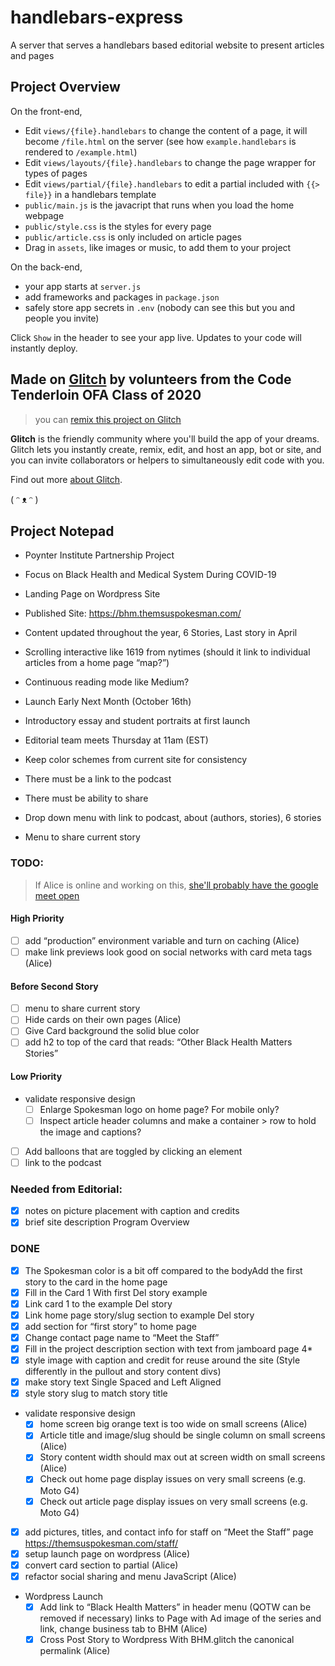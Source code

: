 # handlebars-express

A server that serves a handlebars based editorial website to present articles and pages

## Project Overview

On the front-end,

- Edit `views/{file}.handlebars` to change the content of a page, it will become `/file.html` on the server (see how `example.handlebars` is rendered to `/example.html`)
- Edit `views/layouts/{file}.handlebars` to change the page wrapper for types of pages
- Edit `views/partial/{file}.handlebars` to edit a partial included with `{{> file}}` in a handlebars template
- `public/main.js` is the javacript that runs when you load the home webpage
- `public/style.css` is the styles for every page
- `public/article.css` is only included on article pages
- Drag in `assets`, like images or music, to add them to your project

On the back-end,

- your app starts at `server.js`
- add frameworks and packages in `package.json`
- safely store app secrets in `.env` (nobody can see this but you and people you invite)

Click `Show` in the header to see your app live. Updates to your code will instantly deploy.

## Made on [Glitch](https://glitch.com/) by volunteers from the Code Tenderloin OFA Class of 2020

> you can [remix this project on Glitch](https://glitch.com/edit/#!/black-health)

**Glitch** is the friendly community where you'll build the app of your dreams. Glitch lets you instantly create, remix, edit, and host an app, bot or site, and you can invite collaborators or helpers to simultaneously edit code with you.

Find out more [about Glitch](https://glitch.com/about).

( ᵔ ᴥ ᵔ )

## Project Notepad

* Poynter Institute Partnership Project
* Focus on Black Health and Medical System During COVID-19
* Landing Page on Wordpress Site
* Published Site: https://bhm.themsuspokesman.com/

* Content updated throughout the year, 6 Stories, Last story in April
* Scrolling interactive like 1619 from nytimes (should it link to individual articles from a home page “map?”)
* Continuous reading mode like Medium?
* Launch Early Next Month (October 16th)
* Introductory essay and student portraits at first launch
* Editorial team meets Thursday at 11am (EST)
* Keep color schemes from current site for consistency
* There must be a link to the podcast
* There must be ability to share 
* Drop down menu with link to podcast, about (authors, stories), 6 stories
* Menu to share current story

### TODO:

> If Alice is online and working on this, [she'll probably have the google meet open](https://meet.google.com/htg-jctz-btn)

#### High Priority

- [ ] add “production” environment variable and turn on caching (Alice)
- [ ] make link previews look good on social networks with card meta tags (Alice)

#### Before Second Story

- [ ] menu to share current story
- [ ] Hide cards on their own pages (Alice)
- [ ] Give Card background the solid blue color
- [ ] add h2 to top of the card that reads: “Other Black Health Matters Stories”

#### Low Priority

- validate responsive design
    - [ ] Enlarge Spokesman logo on home page? For mobile only?
    - [ ] Inspect article header columns and make a container > row to hold the image and captions?
- [ ] Add balloons that are toggled by clicking an element
- [ ] link to the podcast

### Needed from Editorial:

- [X] notes on picture placement with caption and credits
- [X] brief site description Program Overview

### DONE

- [X] The Spokesman color is a bit off compared to the bodyAdd the first story to the card in the home page
- [X] Fill in the Card 1 With first Del story example
- [X] Link card 1 to the example Del story
- [X] Link home page story/slug section to example Del story
- [X] add section for “first story” to home page
- [X] Change contact page name to “Meet the Staff”
- [X] Fill in the project description section with text from jamboard page 4*
- [X] style image with caption and credit for reuse around the site (Style differently in the pullout and story content divs)
- [X] make story text Single Spaced and Left Aligned
- [X] style story slug to match story title
- validate responsive design
    - [X] home screen big orange text is too wide on small screens (Alice)
    - [X] Article title and image/slug should be single column on small screens (Alice)
    - [X] Story content width should max out at screen width on small screens (Alice)
    - [X] Check out home page display issues on very small screens (e.g. Moto G4)
    - [X] Check out article page display issues on very small screens (e.g. Moto G4)
- [X] add pictures, titles, and contact info for staff on “Meet the Staff” page
    https://themsuspokesman.com/staff/
- [X] setup launch page on wordpress (Alice)
- [X] convert card section to partial (Alice)
- [X] refactor social sharing and menu JavaScript (Alice)
- Wordpress Launch
    - [X] Add link to “Black Health Matters” in header menu (QOTW can be removed if necessary) links to Page with Ad image of the series and link, change business tab to BHM (Alice)
    - [X] Cross Post Story to Wordpress With BHM.glitch the canonical permalink (Alice)